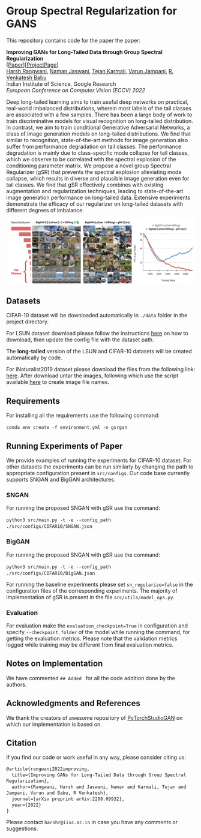 # Group Spectral Regularization for GANS
This repository contains code for the paper the paper:

**Improving GANs for Long-Tailed Data through Group Spectral Regularization**  
[[Paper](https://arxiv.org/abs/2208.09932)][[ProjectPage](https://sites.google.com/view/gsr-eccv22)]  
[Harsh Rangwani](https://rangwani-harsh.github.io/), [Naman Jaswani](https://www.linkedin.com/in/naman-jaswani/), [Tejan Karmali](https://in.linkedin.com/in/tejank10/), [Varun Jampani](https://varunjampani.github.io/), [R. Venkatesh Babu](http://cds.iisc.ac.in/faculty/venky/)  
Indian Institute of Science, Google Research  
*European Conference on Computer Vision (ECCV) 2022*

Deep long-tailed learning aims to train useful deep networks on practical, real-world imbalanced distributions, wherein most labels of the tail classes are associated with a few samples. There has been a large body of work to train discriminative models for visual recognition on long-tailed distribution. In contrast, we aim to train conditional Generative Adversarial Networks, a class of image generation models on long-tailed distributions. We find that similar to recognition, state-of-the-art methods for image generation also suffer from performance degradation on tail classes. The performance degradation is mainly due to class-specific mode collapse for tail classes, which we observe to be correlated with the spectral explosion of the conditioning parameter matrix. We propose a novel group Spectral Regularizer (gSR) that prevents the spectral explosion alleviating mode collapse, which results in diverse and plausible image generation even for tail classes. We find that gSR effectively combines with existing augmentation and regularization techniques, leading to state-of-the-art image generation performance on long-tailed data. Extensive experiments demonstrate the efficacy of our regularizer on long-tailed datasets with different degrees of imbalance.


![image info](./docs/CVPR22_OverviewFig.png)



## Datasets
CIFAR-10 dataset will be downloaded automatically in ```./data``` folder in the project directory. 

For LSUN dataset download please follow the instructions [here](https://github.com/fyu/lsun) on how to download, then update the config file with the dataset path.

The **long-tailed** version of the LSUN and CIFAR-10 datasets will be created automatically by code.

For iNaturalist2019 dataset please download the files from the following link: [here](https://www.kaggle.com/competitions/inaturalist-2019-fgvc6/data). After download untar the images, following which use the script available [here](https://github.com/facebookresearch/classifier-balancing/blob/main/data/iNaturalist18/gen_lists.py) to create image file names.

## Requirements
For installing all the requirements use the following command:

``
conda env create -f environment.yml -n gsrgan
``

## Running Experiments of Paper
We provide examples of running the experiments for CIFAR-10 dataset. For other datasets the experiments can be run similarly by changing the path to appropriate configuration present in ``src/configs``. Our code base currently supports SNGAN and BigGAN architectures.

### SNGAN

For running the proposed SNGAN with gSR use the command:

``python3 src/main.py -t -e --config_path ./src/configs/CIFAR10/SNGAN.json
``

### BigGAN


For running the proposed SNGAN with gSR use the command:

``python3 src/main.py -t -e --config_path ./src/configs/CIFAR10/BigGAN.json
``

For running the baseline experiments please set ``sn_regularize=false`` in the configuration files of the corresponding experiments. The majority of implementation of gSR is present in the file ``src/utils/model_ops.py``.

### Evaluation

For evaluation make the ``evaluation_checkpoint=True`` in configuration and specify ``--checkpoint_folder`` of the model while running the command, for getting the evaluation metrics. Please note that the validation metrics logged while training may be different from final evaluation metrics.



## Notes on Implementation
We have commented ``## Added `` for all the code addition done by the authors.

## Acknowledgments and References
We thank the creators of awesome repository of [PyTorchStudioGAN]( https://github.com/POSTECH-CVLab/PyTorch-StudioGAN) on which our implementation is based on. 

## Citation
If you find our code or work useful in any way, please consider citing us:

```
@article{rangwani2022improving,
  title={Improving GANs for Long-Tailed Data through Group Spectral Regularization},
  author={Rangwani, Harsh and Jaswani, Naman and Karmali, Tejan and Jampani, Varun and Babu, R Venkatesh},
  journal={arXiv preprint arXiv:2208.09932},
  year={2022}
}
```
Please contact ``harshr@iisc.ac.in`` in case you have any comments or suggestions.

